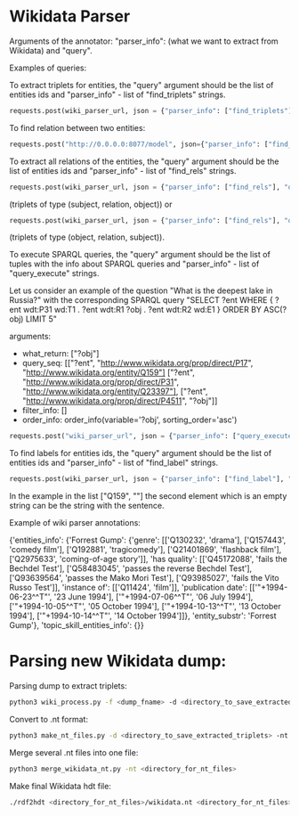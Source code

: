 # Wikidata Parser

Arguments of the annotator: "parser_info": (what we want to extract from Wikidata) and "query".

Examples of queries:

To extract triplets for entities, the "query" argument should be the list of entities ids and "parser_info" - list of "find\_triplets" strings.

```python
requests.post(wiki_parser_url, json = {"parser_info": ["find_triplets"], "query": ["Q159"]}).json()
```

To find relation between two entities:

```python
requests.post("http://0.0.0.0:8077/model", json={"parser_info": ["find_entities_rels"], "query": [["Q649", "Q159"]]}).json()
```

To extract all relations of the entities, the "query" argument should be the list of entities ids and "parser_info" - list of "find\_rels" strings.

```python
requests.post(wiki_parser_url, json = {"parser_info": ["find_rels"], "query": [("Q159", "forw", "")]}).json()
```

(triplets of type (subject, relation, object))
or

```python
requests.post(wiki_parser_url, json = {"parser_info": ["find_rels"], "query": [("Q159", "backw", "")]}).json()
```

(triplets of type (object, relation, subject)).

To execute SPARQL queries, the "query" argument should be the list of tuples with the info about SPARQL queries and "parser_info" - list of "query\_execute" strings.

Let us consider an example of the question "What is the deepest lake in Russia?" with the corresponding SPARQL query
"SELECT ?ent WHERE { ?ent wdt:P31 wd:T1 . ?ent wdt:R1 ?obj . ?ent wdt:R2 wd:E1 } ORDER BY ASC(?obj) LIMIT 5"

arguments:
* what_return: ["?obj"]
* query_seq: [["?ent", "http://www.wikidata.org/prop/direct/P17", "http://www.wikidata.org/entity/Q159"]
                ["?ent", "http://www.wikidata.org/prop/direct/P31", "http://www.wikidata.org/entity/Q23397"],
                ["?ent", "http://www.wikidata.org/prop/direct/P4511", "?obj"]]
* filter_info: []
* order\_info: order\_info(variable='?obj', sorting_order='asc')

```python
requests.post("wiki_parser_url", json = {"parser_info": ["query_execute"], "query": [[["?obj"], [["http://www.wikidata.org/entity/Q159", "http://www.wikidata.org/prop/direct/P36", "?obj"]], [], [], True]]}).json()
```

To find labels for entities ids, the "query" argument should be the list of entities ids and "parser_info" - list of "find\_label" strings.

```python
requests.post(wiki_parser_url, json = {"parser_info": ["find_label"], "query": [["Q159", ""]]}).json()
```

In the example in the list ["Q159", ""] the second element which is an empty string can be the string with the sentence.

Example of wiki parser annotations:

{'entities_info': {'Forrest Gump': {'genre': [['Q130232', 'drama'], ['Q157443', 'comedy film'], ['Q192881', 'tragicomedy'], ['Q21401869', 'flashback film'], ['Q2975633', 'coming-of-age story']], 'has quality': [['Q45172088', 'fails the Bechdel Test'], ['Q58483045', 'passes the reverse Bechdel Test'], ['Q93639564', 'passes the Mako Mori Test'], ['Q93985027', 'fails the Vito Russo Test']], 'instance of': [['Q11424', 'film']], 'publication date': [['"+1994-06-23^^T"', '23 June 1994'], ['"+1994-07-06^^T"', '06 July 1994'], ['"+1994-10-05^^T"', '05 October 1994'], ['"+1994-10-13^^T"', '13 October 1994'], ['"+1994-10-14^^T"', '14 October 1994']]}, 'entity_substr': 'Forrest Gump'}, 'topic_skill_entities_info': {}}

# Parsing new Wikidata dump:

Parsing dump to extract triplets:

```bash
python3 wiki_process.py -f <dump_fname> -d <directory_to_save_extracted_triplets>
```

Convert to .nt format:

```bash
python3 make_nt_files.py -d <directory_to_save_extracted_triplets> -nt <directory_for_nt_files>
```

Merge several .nt files into one file:

```bash
python3 merge_wikidata_nt.py -nt <directory_for_nt_files>
```

Make final Wikidata hdt file:

```bash
./rdf2hdt <directory_for_nt_files>/wikidata.nt <directory_for_nt_files>/wikidata.hdt
```
